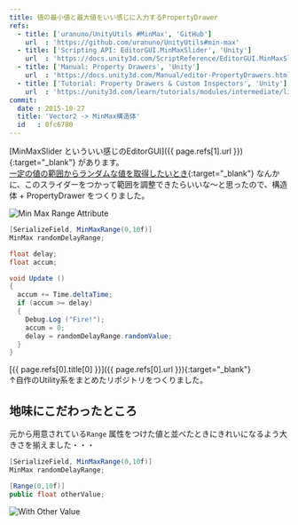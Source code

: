 ```yaml
---
title: 値の最小値と最大値をいい感じに入力するPropertyDrawer
refs:
  - title: ['uranuno/UnityUtils #MinMax', 'GitHub']
    url  : 'https://github.com/uranuno/UnityUtils#min-max'
  - title: ['Scripting API: EditorGUI.MinMaxSlider', 'Unity']
    url  : 'https://docs.unity3d.com/ScriptReference/EditorGUI.MinMaxSlider.html'
  - title: ['Manual: Property Drawers', 'Unity']
    url  : 'https://docs.unity3d.com/Manual/editor-PropertyDrawers.html'
  - title: ['Tutorial: Property Drawers & Custom Inspectors', 'Unity']
    url  : 'https://unity3d.com/learn/tutorials/modules/intermediate/live-training-archive/property-drawers-custom-inspectors'
commit:
  date : 2015-10-27
  title: 'Vector2 -> MinMax構造体'
  id   : 0fc6780
---
```


[MinMaxSlider といういい感じのEditorGUI]({{ page.refs[1].url }}){:target="_blank"} があります。  
[一定の値の範囲からランダムな値を取得したいとき](http://docs.unity3d.com/ScriptReference/Random.Range.html){:target="_blank"} なんかに、このスライダーをつかって範囲を調整できたらいいな〜と思ったので、構造体 + PropertyDrawer をつくりました。  

![Min Max Range Attribute](https://uranuno.github.io/UnityUtils/minmaxrange.gif "がんばってつくったGIF")

```csharp
[SerializeField, MinMaxRange(0,10f)]
MinMax randomDelayRange;

float delay;
float accum;

void Update ()
{
  accum += Time.deltaTime;
  if (accum >= delay)
  {
    Debug.Log ("Fire!");
    accum = 0;
    delay = randomDelayRange.randomValue;
  }
}
```

[{{ page.refs[0].title[0] }}]({{ page.refs[0].url }}){:target="_blank"}  
↑自作のUtility系をまとめたリポジトリをつくりました。

<!-- more -->

地味にこだわったところ
--------------------
元から用意されている`Range` 属性をつけた値と並べたときにきれいになるよう大きさを揃えました・・・

```csharp
[SerializeField, MinMaxRange(0,10f)]
MinMax randomDelayRange;

[Range(0,10f)]
public float otherValue;
```

![With Other Value](https://uranuno.github.io/UnityUtils/minmaxrange-othervalue.png "並べてもきれい")
